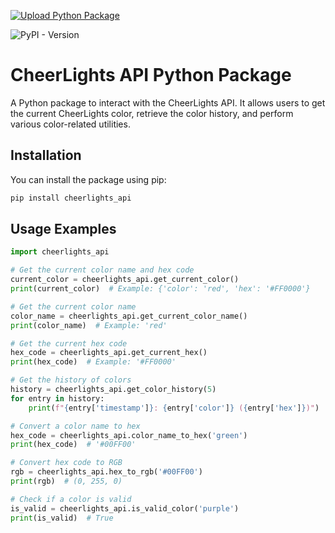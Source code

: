 [![Upload Python Package](https://github.com/cheerlights/cheerlights-python-package/actions/workflows/python-publish.yml/badge.svg)](https://github.com/cheerlights/cheerlights-python-package/actions/workflows/python-publish.yml)

![PyPI - Version](https://img.shields.io/pypi/v/cheerlights_api?link=https%3A%2F%2Fpypi.org%2Fproject%2Fcheerlights-api%2F)

# CheerLights API Python Package

A Python package to interact with the CheerLights API. It allows users to get the current CheerLights color, retrieve the color history, and perform various color-related utilities.

## Installation

You can install the package using pip:

```bash
pip install cheerlights_api
```

## Usage Examples

```python
import cheerlights_api

# Get the current color name and hex code
current_color = cheerlights_api.get_current_color()
print(current_color)  # Example: {'color': 'red', 'hex': '#FF0000'}

# Get the current color name
color_name = cheerlights_api.get_current_color_name()
print(color_name)  # Example: 'red'

# Get the current hex code
hex_code = cheerlights_api.get_current_hex()
print(hex_code)  # Example: '#FF0000'

# Get the history of colors
history = cheerlights_api.get_color_history(5)
for entry in history:
    print(f"{entry['timestamp']}: {entry['color']} ({entry['hex']})")

# Convert a color name to hex
hex_code = cheerlights_api.color_name_to_hex('green')
print(hex_code)  # '#00FF00'

# Convert hex code to RGB
rgb = cheerlights_api.hex_to_rgb('#00FF00')
print(rgb)  # (0, 255, 0)

# Check if a color is valid
is_valid = cheerlights_api.is_valid_color('purple')
print(is_valid)  # True
```

